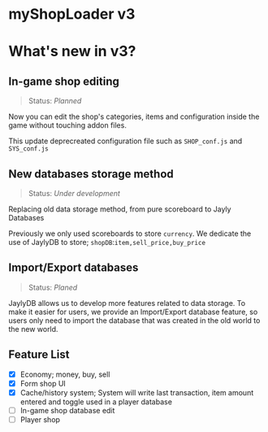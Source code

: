 # myShopLoader v3

# What's new in v3?

## In-game shop editing
> Status: *Planned*

Now you can edit the shop's categories, items and configuration inside the game without touching addon files.

This update deprecreated configuration file such as `SHOP_conf.js` and `SYS_conf.js`

## New databases storage method
> Status: *Under development*

Replacing old data storage method, from pure scoreboard to Jayly Databases

Previously we only used scoreboards to store `currency`. We dedicate the use of JaylyDB to store; `shopDB`:`item,sell_price,buy_price`

## Import/Export databases
> Status: *Planed*

JaylyDB allows us to develop more features related to data storage. To make it easier for users, we provide an Import/Export database feature, so users only need to import the database that was created in the old world to the new world.

## Feature List
- [x] Economy; money, buy, sell
- [x] Form shop UI
- [x] Cache/history system; System will write last transaction, item amount entered and toggle used in a player database
- [ ] In-game shop database edit
- [ ] Player shop